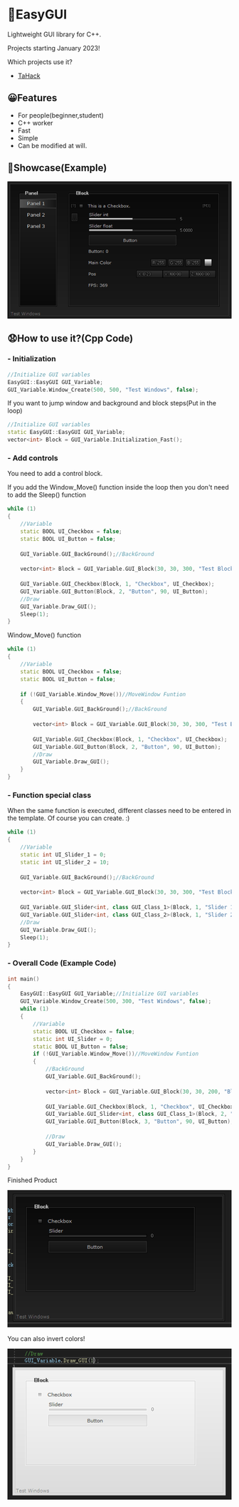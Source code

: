 # 🤖EasyGUI
Lightweight GUI library for C++.

Projects starting January 2023!


Which projects use it?
- [TaHack](https://github.com/Coslly/TaHack.git)
## 😀Features
- For people(beginner,student)
- C++ worker
- Fast
- Simple
- Can be modified at will.
## 🥰Showcase(Example)
![image](https://github.com/Coslly/EasyGUI-Lightweight/blob/main/Show/ShowCase.png?raw=true)
## 😧How to use it?(Cpp Code)
### - Initialization
```cpp
//Initialize GUI variables
EasyGUI::EasyGUI GUI_Variable;
GUI_Variable.Window_Create(500, 500, "Test Windows", false);
```
If you want to jump window and background and block steps(Put in the loop)
```cpp
//Initialize GUI variables
static EasyGUI::EasyGUI GUI_Variable;
vector<int> Block = GUI_Variable.Initialization_Fast();
```
### - Add controls
You need to add a control block.

If you add the Window_Move() function inside the loop then you don't need to add the Sleep() function
```cpp
while (1)
{
    //Variable
    static BOOL UI_Checkbox = false;
    static BOOL UI_Button = false;

    GUI_Variable.GUI_BackGround();//BackGround

    vector<int> Block = GUI_Variable.GUI_Block(30, 30, 300, "Test Block");//Block

    GUI_Variable.GUI_Checkbox(Block, 1, "Checkbox", UI_Checkbox);
    GUI_Variable.GUI_Button(Block, 2, "Button", 90, UI_Button);
    //Draw
    GUI_Variable.Draw_GUI();
    Sleep(1);
}
```
Window_Move() function
```cpp
while (1)
{
    //Variable
    static BOOL UI_Checkbox = false;
    static BOOL UI_Button = false;

    if (!GUI_Variable.Window_Move())//MoveWindow Funtion
    {
        GUI_Variable.GUI_BackGround();//BackGround

        vector<int> Block = GUI_Variable.GUI_Block(30, 30, 300, "Test Block");//Block

        GUI_Variable.GUI_Checkbox(Block, 1, "Checkbox", UI_Checkbox);
        GUI_Variable.GUI_Button(Block, 2, "Button", 90, UI_Button);
        //Draw
        GUI_Variable.Draw_GUI();
    }
}
```
### - Function special class
When the same function is executed, different classes need to be entered in the template. Of course you can create. :)
```cpp
while (1)
{
    //Variable
    static int UI_Slider_1 = 0;
    static int UI_Slider_2 = 10;

    GUI_Variable.GUI_BackGround();//BackGround

    vector<int> Block = GUI_Variable.GUI_Block(30, 30, 300, "Test Block");//Block

    GUI_Variable.GUI_Slider<int, class GUI_Class_1>(Block, 1, "Slider 1", 0, 10, UI_Slider_1);
    GUI_Variable.GUI_Slider<int, class GUI_Class_2>(Block, 1, "Slider 2", 0, 10, UI_Slider_2);
    //Draw
    GUI_Variable.Draw_GUI();
    Sleep(1);
}
```
### - Overall Code (Example Code)
```cpp
int main()
{
    EasyGUI::EasyGUI GUI_Variable;//Initialize GUI variables
    GUI_Variable.Window_Create(500, 300, "Test Windows", false);
    while (1)
    {
        //Variable
        static BOOL UI_Checkbox = false;
        static int UI_Slider = 0;
        static BOOL UI_Button = false;
        if (!GUI_Variable.Window_Move())//MoveWindow Funtion
        {
            //BackGround
            GUI_Variable.GUI_BackGround();

            vector<int> Block = GUI_Variable.GUI_Block(30, 30, 200, "Block");//Block

            GUI_Variable.GUI_Checkbox(Block, 1, "Checkbox", UI_Checkbox);
            GUI_Variable.GUI_Slider<int, class GUI_Class_1>(Block, 2, "Slider", 0, 10, UI_Slider);
            GUI_Variable.GUI_Button(Block, 3, "Button", 90, UI_Button);

            //Draw
            GUI_Variable.Draw_GUI();
        }
    }
}
```
Finished Product

![image](https://github.com/Coslly/EasyGUI-Lightweight/blob/main/Show/OverallCode1.png?raw=true)

You can also invert colors!

![image](https://github.com/Coslly/EasyGUI-Lightweight/blob/main/Show/OverallCode2.png?raw=true)
